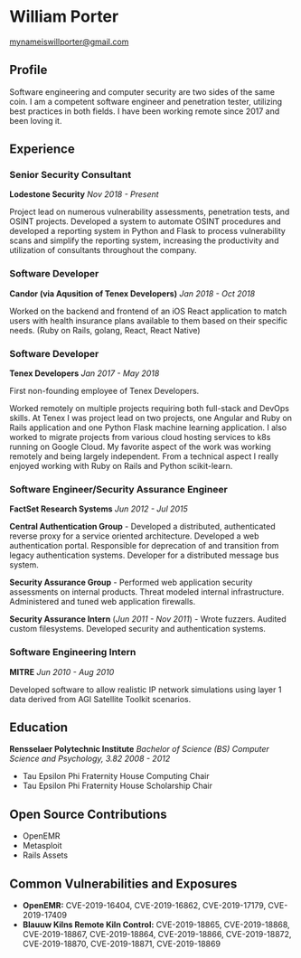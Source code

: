 # William Porter
mynameiswillporter@gmail.com

## Profile
Software engineering and computer security are two sides of the same coin. I am a competent software engineer and penetration tester, utilizing best practices in both fields. I have been working remote since 2017 and been loving it.

## Experience

### Senior Security Consultant
**Lodestone Security**
*Nov 2018 - Present*

Project lead on numerous vulnerability assessments, penetration tests, and OSINT projects. Developed a system to automate OSINT procedures and developed a reporting system in Python and Flask to process vulnerability scans and simplify the reporting system, increasing the productivity and utilization of consultants throughout the company.

### Software Developer
**Candor (via Aqusition of Tenex Developers)**
*Jan 2018 - Oct 2018*

Worked on the backend and frontend of an iOS React application to match users with health insurance plans available to them based on their specific needs. (Ruby on Rails, golang, React, React Native)

### Software Developer
**Tenex Developers**
*Jan 2017 - May 2018*

First non-founding employee of Tenex Developers.

Worked remotely on multiple projects requiring both full-stack and DevOps skills. At Tenex I was project lead on two projects, one Angular and Ruby on Rails application and one Python Flask machine learning application. I also worked to migrate projects from various cloud hosting services to k8s running on Google Cloud. My favorite aspect of the work was working remotely and being largely independent. From a technical aspect I really enjoyed working with Ruby on Rails and Python scikit-learn.

### Software Engineer/Security Assurance Engineer
**FactSet Research Systems**
*Jun 2012 - Jul 2015*

**Central Authentication Group** - Developed a distributed, authenticated reverse proxy for a service oriented architecture. Developed a web authentication portal. Responsible for deprecation of and transition from legacy authentication systems. Developer for a distributed message bus system.

**Security Assurance Group** - Performed web application security assessments on internal products. Threat modeled internal infrastructure. Administered and tuned web application firewalls.

**Security Assurance Intern** (*Jun 2011 - Nov 2011*) - Wrote fuzzers. Audited custom filesystems. Developed security and authentication systems.

### Software Engineering Intern
**MITRE**
*Jun 2010 - Aug 2010*

Developed software to allow realistic IP network simulations using layer 1 data derived from AGI Satellite Toolkit scenarios.

## Education
**Rensselaer Polytechnic Institute**
*Bachelor of Science (BS) Computer Science and Psychology, 3.82*
*2008 - 2012*

- Tau Epsilon Phi Fraternity House Computing Chair
- Tau Epsilon Phi Fraternity House Scholarship Chair

## Open Source Contributions
- OpenEMR
- Metasploit
- Rails Assets

## Common Vulnerabilities and Exposures
- **OpenEMR:** CVE-2019-16404, CVE-2019-16862, CVE-2019-17179, CVE-2019-17409
- **Blauuw Kilns Remote Kiln Control:** CVE-2019-18865, CVE-2019-18868, CVE-2019-18867, CVE-2019-18864, CVE-2019-18866, CVE-2019-18872, CVE-2019-18870, CVE-2019-18871, CVE-2019-18869

